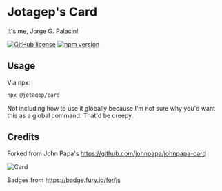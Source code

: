 # Jotagep's Card

It's me, Jorge G. Palacin!

[![GitHub license](https://img.shields.io/badge/license-MIT-blue.svg)](https://github.com/jotagep/jotagep-card/blob/master/LICENSE) [![npm version](https://badge.fury.io/js/%40jotagep%2Fcard.svg)](https://www.npmjs.com/package/@jotagep/card)

## Usage

Via npx:

```bash
npx @jotagep/card
```

Not including how to use it globally because I'm not sure why you'd want this as a global command. That'd be creepy.

## Credits

Forked from John Papa's https://github.com/johnpapa/johnpapa-card

![Card](https://user-images.githubusercontent.com/8777166/50538084-ec926700-0b69-11e9-8121-41f6baaa3e5e.png)

Badges from <https://badge.fury.io/for/js>